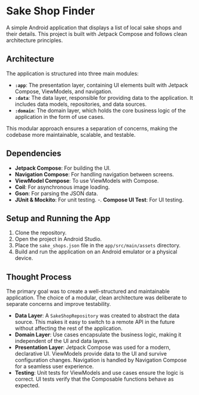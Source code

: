 # Sake Shop Finder

A simple Android application that displays a list of local sake shops and their details. This project is built with Jetpack Compose and follows clean architecture principles.

## Architecture

The application is structured into three main modules:

-   **`:app`**: The presentation layer, containing UI elements built with Jetpack Compose, ViewModels, and navigation.
-   **`:data`**: The data layer, responsible for providing data to the application. It includes data models, repositories, and data sources.
-   **`:domain`**: The domain layer, which holds the core business logic of the application in the form of use cases.

This modular approach ensures a separation of concerns, making the codebase more maintainable, scalable, and testable.

## Dependencies

-   **Jetpack Compose**: For building the UI.
-   **Navigation Compose**: For handling navigation between screens.
-   **ViewModel Compose**: To use ViewModels with Compose.
-   **Coil**: For asynchronous image loading.
-   **Gson**: For parsing the JSON data.
-   **JUnit & Mockito**: For unit testing.
    -.  **Compose UI Test**: For UI testing.

## Setup and Running the App

1.  Clone the repository.
2.  Open the project in Android Studio.
3.  Place the `sake_shops.json` file in the `app/src/main/assets` directory.
4.  Build and run the application on an Android emulator or a physical device.

## Thought Process

The primary goal was to create a well-structured and maintainable application. The choice of a modular, clean architecture was deliberate to separate concerns and improve testability.

-   **Data Layer**: A `SakeShopRepository` was created to abstract the data source. This makes it easy to switch to a remote API in the future without affecting the rest of the application.
-   **Domain Layer**: Use cases encapsulate the business logic, making it independent of the UI and data layers.
-   **Presentation Layer**: Jetpack Compose was used for a modern, declarative UI. ViewModels provide data to the UI and survive configuration changes. Navigation is handled by Navigation Compose for a seamless user experience.
-   **Testing**: Unit tests for ViewModels and use cases ensure the logic is correct. UI tests verify that the Composable functions behave as expected.